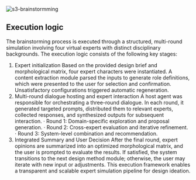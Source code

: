 
![s3-brainstormming](https://github.com/user-attachments/assets/b0c892df-91f5-4feb-bf39-86741519a045)

## **Execution logic**
The brainstorming process is executed through a structured, multi-round simulation involving four virtual experts with distinct disciplinary backgrounds. The execution logic consists of the following key stages:
1.	Expert initialization
Based on the provided design brief and morphological matrix, four expert characters were instantiated. A content extraction module parsed the inputs to generate role definitions, which were presented to the user for selection and confirmation. Unsatisfactory configurations triggered automatic regeneration.
2.	Multi-round dialogue hosting and expert interaction
A host agent was responsible for orchestrating a three-round dialogue. In each round, it generated targeted prompts, distributed them to relevant experts, collected responses, and synthesized outputs for subsequent interaction.
·	Round 1: Domain-specific exploration and proposal generation.
·	Round 2: Cross-expert evaluation and iterative refinement.
·	Round 3: System-level combination and recommendation.
3.	Integrated Summary and User Decision
After the final round, expert opinions are summarized into an optimized morphological matrix, and the user is prompted to evaluate the results. If satisfied, the system transitions to the next design method module; otherwise, the user may iterate with new input or adjustments.
This execution framework enables a transparent and scalable expert simulation pipeline for design ideation.
